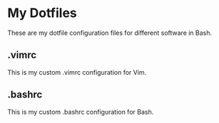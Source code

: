 # My Dotfiles

These are my dotfile configuration files for different software in Bash.

## .vimrc

This is my custom .vimrc configuration for Vim.

## .bashrc

This is my custom .bashrc configuration for Bash.

